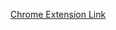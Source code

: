 [Chrome Extension Link](https://chromewebstore.google.com/detail/live-preview-opener/imcngilhdeonfdohdokfmncfgaflhkpm)
